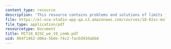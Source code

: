 ```yaml
---
content_type: resource
description: 'This resource contains problems and solutions of limits for double integrals. '
file: https://ol-ocw-studio-app-qa.s3.amazonaws.com/courses/18-02sc-multivariable-calculus-fall-2010/864f1462d06a5bde74c2fac6d93dabbd_MIT18_02SC_we_19_comb.pdf
file_type: application/pdf
resourcetype: Document
title: MIT18_02SC_we_19_comb.pdf
uid: 864f1462-d06a-5bde-74c2-fac6d93dabbd
---
```

